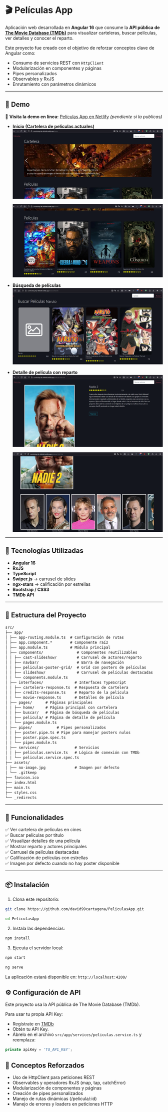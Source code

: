# 🎬 Películas App

Aplicación web desarrollada en **Angular 16** que consume la **API pública de [The Movie Database (TMDb)](https://www.themoviedb.org/)** para visualizar carteleras, buscar películas, ver detalles y conocer el reparto.

Este proyecto fue creado con el objetivo de reforzar conceptos clave de Angular como:

- Consumo de servicios REST con `HttpClient`
- Modularización en componentes y páginas
- Pipes personalizados
- Observables y RxJS
- Enrutamiento con parámetros dinámicos

---

## 📸 Demo

🔗 **Visita la demo en línea:** [Películas App en Netlify](#) _(pendiente si la publicas)_

- **Inicio (Cartelera de películas actuales)**  
  ![Home Screenshot](https://raw.githubusercontent.com/david99cartagena/PeliculasApp/refs/heads/main/media/Screenshot1.png)

  ![Home Screenshot](https://raw.githubusercontent.com/david99cartagena/PeliculasApp/refs/heads/main/media/Screenshot2.png)

- **Búsqueda de películas**  
  ![Search Screenshot](https://raw.githubusercontent.com/david99cartagena/PeliculasApp/refs/heads/main/media/Screenshot3.png)

- **Detalle de película con reparto**  
  ![Detalle Screenshot](https://raw.githubusercontent.com/david99cartagena/PeliculasApp/refs/heads/main/media/Screenshot4.png)

  ![Detalle Screenshot](https://raw.githubusercontent.com/david99cartagena/PeliculasApp/refs/heads/main/media/Screenshot5.png)

---

## 🚀 Tecnologías Utilizadas

- **Angular 16**
- **RxJS**
- **TypeScript**
- **Swiper.js** → carrusel de slides
- **ngx-stars** → calificación por estrellas
- **Bootstrap / CSS3**
- **TMDb API**

---

## 📁 Estructura del Proyecto

```
src/
├── app/
│ ├── app-routing.module.ts  # Configuración de rutas
│ ├── app.component.*        # Componente raíz
│ ├── app.module.ts          # Módulo principal
│ ├── components/               # Componentes reutilizables
│ │ ├── cast-slideshow/         # Carrusel de actores/reparto
│ │ ├── navbar/                 # Barra de navegación
│ │ ├── peliculas-poster-grid/  # Grid con posters de películas
│ │ ├── slideshow/              # Carrusel de películas destacadas
│ │ └── components.module.ts
│ ├── interfaces/              # Interfaces TypeScript
│ │ ├── cartelera-response.ts  # Respuesta de cartelera
│ │ ├── credits-response.ts    # Reparto de la película
│ │ └── movie-response.ts      # Detalles de película
│ ├── pages/      # Páginas principales
│ │ ├── home/     # Página principal con cartelera
│ │ ├── buscar/   # Página de búsqueda de películas
│ │ ├── pelicula/ # Página de detalle de película
│ │ └── pages.module.ts
│ ├── pipes/           # Pipes personalizados
│ │ ├── poster.pipe.ts # Pipe para manejar posters nulos
│ │ ├── poster.pipe.spec.ts
│ │ └── pipes.module.ts
│ ├── services/                # Servicios
│ │ ├── peliculas.service.ts   # Lógica de conexión con TMDb
│ │ └── peliculas.service.spec.ts
├── assets/
│ ├── no-image.jpg             # Imagen por defecto
│ └── .gitkeep
├── favicon.ico
├── index.html
├── main.ts
├── styles.css
└── _redirects
```

---

## 🔑 Funcionalidades

✅ Ver cartelera de películas en cines  
✅ Buscar películas por título  
✅ Visualizar detalles de una película  
✅ Mostrar reparto y actores principales  
✅ Carrusel de películas destacadas  
✅ Calificación de películas con estrellas  
✅ Imagen por defecto cuando no hay poster disponible

---

## 📦 Instalación

1. Clona este repositorio:

```bash
git clone https://github.com/david99cartagena/PeliculasApp.git
```

```bash
cd PeliculasApp
```

2. Instala las dependencias:

```bash
npm install
```

3. Ejecuta el servidor local:

```bash
npm start
```

```bash
ng serve
```

La aplicación estará disponible en: `http://localhost:4200/`

## ⚙️ Configuración de API

Este proyecto usa la API pública de The Movie Database (TMDb).

Para usar tu propia API Key:

- Regístrate en [TMDb](https://www.themoviedb.org/documentation/api)
- Obtén tu API Key.
- Ábrelo en el archivo `src/app/services/peliculas.service.ts` y reemplaza:

```ts
private apiKey = 'TU_API_KEY';
```

## 🧠 Conceptos Reforzados

- Uso de HttpClient para peticiones REST
- Observables y operadores RxJS (map, tap, catchError)
- Modularización de componentes y páginas
- Creación de pipes personalizados
- Manejo de rutas dinámicas (/pelicula/:id)
- Manejo de errores y loaders en peticiones HTTP
